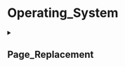 # Operating_System
<details> 
<summary><h2><b>Page_Replacement</b></h2></summary> 

## Reference_string
### [1, 2, 3, 4, 1, 2, 5, 1, 2, 3, 4, 5]

## [First-In-First-Out](https://github.com/kerong2002/Operating_System/blob/main/page_replacement/First-In-First-OUT_page_replacement.cpp)
- frame：3, fage-fault：9

![image](https://github.com/kerong2002/Operating_System/assets/70834651/aa77cf01-3937-4d69-882a-6ee1128ed6b6)

### Belady's anomaly
- frame：4, page-fault：10

![image](https://github.com/kerong2002/Operating_System/assets/70834651/376fd42d-e903-4f9d-bedd-59129ce53430)


## [Optimal](https://github.com/kerong2002/Operating_System/blob/main/page_replacement/Optimal_page_replacement.cpp)
- frame：4, page-fault：6


</details>
